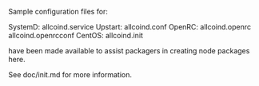 Sample configuration files for:

SystemD: allcoind.service
Upstart: allcoind.conf
OpenRC:  allcoind.openrc
         allcoind.openrcconf
CentOS:  allcoind.init

have been made available to assist packagers in creating node packages here.

See doc/init.md for more information.
